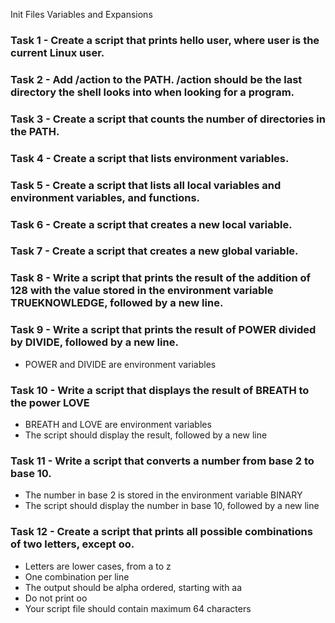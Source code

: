 Init Files Variables and Expansions

### Task 1 - Create a script that prints hello user, where user is the current Linux user.

### Task 2 - Add /action to the PATH. /action should be the last directory the shell looks into when looking for a program.

### Task 3 - Create a script that counts the number of directories in the PATH.

### Task 4 - Create a script that lists environment variables.

### Task 5 - Create a script that lists all local variables and environment variables, and functions.

### Task 6 - Create a script that creates a new local variable.

### Task 7 - Create a script that creates a new global variable.

### Task 8 - Write a script that prints the result of the addition of 128 with the value stored in the environment variable TRUEKNOWLEDGE, followed by a new line.

### Task 9 - Write a script that prints the result of POWER divided by DIVIDE, followed by a new line. 
- POWER and DIVIDE are environment variables

### Task 10 - Write a script that displays the result of BREATH to the power LOVE
- BREATH and LOVE are environment variables
- The script should display the result, followed by a new line

### Task 11 - Write a script that converts a number from base 2 to base 10.
- The number in base 2 is stored in the environment variable BINARY
- The script should display the number in base 10, followed by a new line

### Task 12 - Create a script that prints all possible combinations of two letters, except oo.
- Letters are lower cases, from a to z
- One combination per line
- The output should be alpha ordered, starting with aa
- Do not print oo
- Your script file should contain maximum 64 characters
